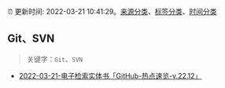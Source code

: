 :alarm_clock: 更新时间: 2022-03-21 10:41:29。[来源分类](../README.md)、[标签分类](../TAGS.md)、[时间分类](../TIMELINE.md)

## Git、SVN


> 关键字：`Git`、`SVN`



- [2022-03-21-电子检索实体书「GitHub-热点速览-v.22.12」](https://toutiao.io/k/xaanxtd) 